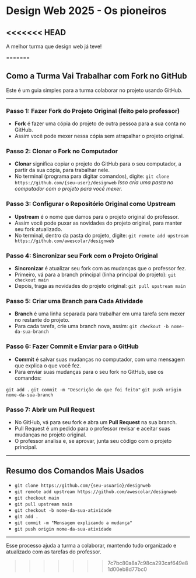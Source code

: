 # Design Web 2025 - Os pioneiros
<<<<<<< HEAD
---
A melhor turma que design web já teve!

=======

## Como a Turma Vai Trabalhar com Fork no GitHub


Este é um guia simples para a turma colaborar no projeto usando GitHub.

---

### Passo 1: Fazer Fork do Projeto Original (feito pelo professor)
- **Fork** é fazer uma cópia do projeto de outra pessoa para a sua conta no GitHub.
- Assim você pode mexer nessa cópia sem atrapalhar o projeto original.
  

### Passo 2: Clonar o Fork no Computador
- **Clonar** significa copiar o projeto do GitHub para o seu computador, a partir da sua cópia, para trabalhar nele.
- No terminal (programa para digitar comandos), digite: `git clone https://github.com/{seu-user}/designweb`
  _Isso cria uma pasta no computador com o projeto para você mexer._

### Passo 3: Configurar o Repositório Original como Upstream
- **Upstream** é o nome que damos para o projeto original do professor.
- Assim você pode puxar as novidades do projeto original, para manter seu fork atualizado.
- No terminal, dentro da pasta do projeto, digite: `git remote add upstream https://github.com/awescolar/designweb`

### Passo 4: Sincronizar seu Fork com o Projeto Original
- **Sincronizar** é atualizar seu fork com as mudanças que o professor fez.
- Primeiro, vá para a branch principal (linha principal do projeto): `git checkout main`
- Depois, traga as novidades do projeto original: `git pull upstream main`


### Passo 5: Criar uma Branch para Cada Atividade
- **Branch** é uma linha separada para trabalhar em uma tarefa sem mexer no restante do projeto.
- Para cada tarefa, crie uma branch nova, assim: `git checkout -b nome-da-sua-branch`


### Passo 6: Fazer Commit e Enviar para o GitHub
- **Commit** é salvar suas mudanças no computador, com uma mensagem que explica o que você fez.
- Para enviar suas mudanças para o seu fork no GitHub, use os comandos:

`git add .`
`git commit -m "Descrição do que foi feito"`
`git push origin nome-da-sua-branch`


### Passo 7: Abrir um Pull Request
- No GitHub, vá para seu fork e abra um **Pull Request** na sua branch.
- Pull Request é um pedido para o professor revisar e aceitar suas mudanças no projeto original.
- O professor analisa e, se aprovar, junta seu código com o projeto principal.

---
## Resumo dos Comandos Mais Usados
- `git clone https://github.com/{seu-usuario}/designweb`
- `git remote add upstream https://github.com/awescolar/designweb`
- `git checkout main`
- `git pull upstream main`
- `git checkout -b nome-da-sua-atividade`
- `git add .`
- `git commit -m "Mensagem explicando a mudança"`
- `git push origin nome-da-sua-atividade`


---
Esse processo ajuda a turma a colaborar, mantendo tudo organizado e atualizado com as tarefas do professor.

>>>>>>> 7c7bc80a8a7c98ca293caf649e81d00eb8d77bc0
